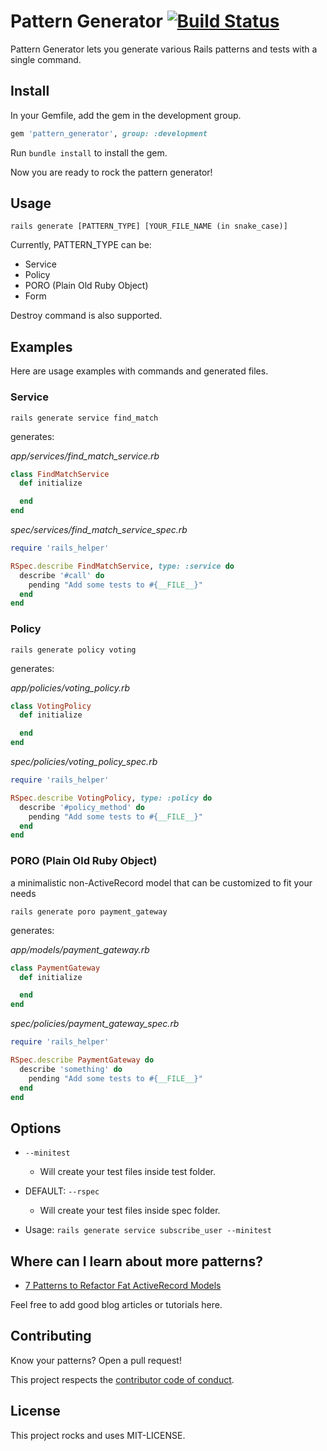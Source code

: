 # Pattern Generator [![Build Status](https://travis-ci.org/sungwoncho/pattern_generator.svg?branch=master)](https://travis-ci.org/sungwoncho/pattern_generator)

Pattern Generator lets you generate various Rails patterns and tests with a single
command.


## Install

In your Gemfile, add the gem in the development group.

```ruby
gem 'pattern_generator', group: :development
```

Run `bundle install` to install the gem.

Now you are ready to rock the pattern generator!


## Usage

```
rails generate [PATTERN_TYPE] [YOUR_FILE_NAME (in snake_case)]
```

Currently, PATTERN_TYPE can be:

* Service
* Policy
* PORO (Plain Old Ruby Object)
* Form

Destroy command is also supported.


## Examples

Here are usage examples with commands and generated files.

### Service

```
rails generate service find_match
```

generates:


*app/services/find_match_service.rb*
```ruby
class FindMatchService
  def initialize

  end
end
```

*spec/services/find_match_service_spec.rb*
```ruby
require 'rails_helper'

RSpec.describe FindMatchService, type: :service do
  describe '#call' do
    pending "Add some tests to #{__FILE__}"
  end
end
```

### Policy

```
rails generate policy voting
```

generates:


*app/policies/voting_policy.rb*
```ruby
class VotingPolicy
  def initialize

  end
end
```

*spec/policies/voting_policy_spec.rb*
```ruby
require 'rails_helper'

RSpec.describe VotingPolicy, type: :policy do
  describe '#policy_method' do
    pending "Add some tests to #{__FILE__}"
  end
end
```

### PORO (Plain Old Ruby Object)

a minimalistic non-ActiveRecord model that can be customized to fit your needs

```
rails generate poro payment_gateway
```

generates:


*app/models/payment_gateway.rb*
```ruby
class PaymentGateway
  def initialize

  end
end

```

*spec/policies/payment_gateway_spec.rb*
```ruby
require 'rails_helper'

RSpec.describe PaymentGateway do
  describe 'something' do
    pending "Add some tests to #{__FILE__}"
  end
end

```


## Options

* `--minitest`
  * Will create your test files inside test folder. 
* DEFAULT: `--rspec`
  * Will create your test files inside spec folder.

* Usage: `rails generate service subscribe_user --minitest`


## Where can I learn about more patterns?

* [7 Patterns to Refactor Fat ActiveRecord Models](http://blog.codeclimate.com/blog/2012/10/17/7-ways-to-decompose-fat-activerecord-models/)

Feel free to add good blog articles or tutorials here.


## Contributing

Know your patterns? Open a pull request!

This project respects the [contributor code of conduct](https://github.com/sungwoncho/pattern_generator/blob/master/code_of_conduct.md).


## License

This project rocks and uses MIT-LICENSE.

